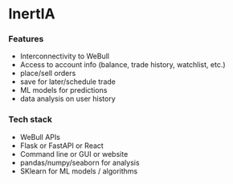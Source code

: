 # InertIA

### Features
- Interconnectivity to WeBull
- Access to account info (balance, trade history, watchlist, etc.)
- place/sell orders
- save for later/schedule trade
- ML models for predictions
- data analysis on user history


### Tech stack
- WeBull APIs
- Flask or FastAPI or React
- Command line or GUI or website
- pandas/numpy/seaborn for analysis
- SKlearn for ML models / algorithms 
  
